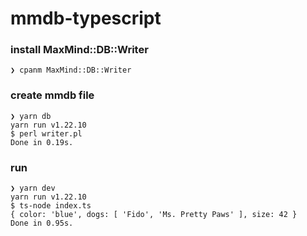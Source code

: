 # mmdb-typescript

### install MaxMind::DB::Writer
```
❯ cpanm MaxMind::DB::Writer
```

### create mmdb file
```
❯ yarn db
yarn run v1.22.10
$ perl writer.pl
Done in 0.19s.

```
### run
```
❯ yarn dev
yarn run v1.22.10
$ ts-node index.ts
{ color: 'blue', dogs: [ 'Fido', 'Ms. Pretty Paws' ], size: 42 }
Done in 0.95s.
```
